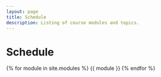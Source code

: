 ```yaml
---
layout: page
title: Schedule
description: Listing of course modules and topics. 
---
```


# Schedule

{% for module in site.modules %}
{{ module }}
{% endfor %}

